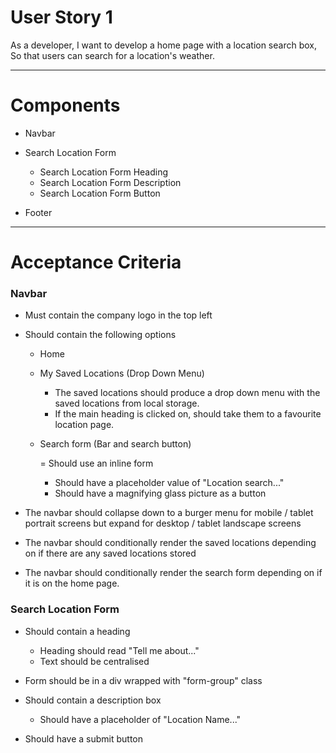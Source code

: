 ### <h1>User Story 1</h1>

As a developer,
I want to develop a home page with a location search box,
So that users can search for a location's weather.

---

### <h1>Components</h1>

- Navbar

- Search Location Form

  - Search Location Form Heading
  - Search Location Form Description
  - Search Location Form Button

- Footer

---

### <h1>Acceptance Criteria</h1>

<h3>Navbar</h3>

- Must contain the company logo in the top left

- Should contain the following options

  - Home
  - My Saved Locations (Drop Down Menu)

    - The saved locations should produce a drop down menu with the saved locations from local storage.
    - If the main heading is clicked on, should take them to a favourite location page.

  - Search form (Bar and search button)

    = Should use an inline form

    - Should have a placeholder value of "Location search..."
    - Should have a magnifying glass picture as a button

- The navbar should collapse down to a burger menu for mobile / tablet portrait screens but expand for desktop / tablet landscape screens

- The navbar should conditionally render the saved locations depending on if there are any saved locations stored

- The navbar should conditionally render the search form depending on if it is on the home page.

<h3>Search Location Form</h3>

- Should contain a heading

  - Heading should read "Tell me about..."
  - Text should be centralised

- Form should be in a div wrapped with "form-group" class

- Should contain a description box

  - Should have a placeholder of "Location Name..."

- Should have a submit button
